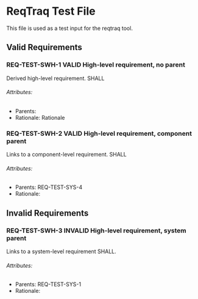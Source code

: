 # ReqTraq Test File

This file is used as a test input for the reqtraq tool.

## Valid Requirements

### REQ-TEST-SWH-1 VALID High-level requirement, no parent

Derived high-level requirement. SHALL

###### Attributes:
- Parents:
- Rationale: Rationale

### REQ-TEST-SWH-2 VALID High-level requirement, component parent

Links to a component-level requirement. SHALL

###### Attributes:
- Parents: REQ-TEST-SYS-4
- Rationale:

## Invalid Requirements

### REQ-TEST-SWH-3 INVALID High-level requirement, system parent

Links to a system-level requirement SHALL.

###### Attributes:
- Parents: REQ-TEST-SYS-1
- Rationale:
